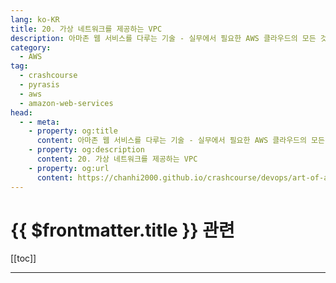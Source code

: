 ```yaml
---
lang: ko-KR
title: 20. 가상 네트워크를 제공하는 VPC
description: 아마존 웹 서비스를 다루는 기술 - 실무에서 필요한 AWS 클라우드의 모든 것! > 20. 가상 네트워크를 제공하는 VPC
category:
  - AWS
tag: 
  - crashcourse
  - pyrasis
  - aws 
  - amazon-web-services
head:
  - - meta:
    - property: og:title
      content: 아마존 웹 서비스를 다루는 기술 - 실무에서 필요한 AWS 클라우드의 모든 것! > 20. 가상 네트워크를 제공하는 VPC
    - property: og:description
      content: 20. 가상 네트워크를 제공하는 VPC
    - property: og:url
      content: https://chanhi2000.github.io/crashcourse/devops/art-of-aws/20.html
---
```


# {{ $frontmatter.title }} 관련

[[toc]]

---

<TagLinks />
